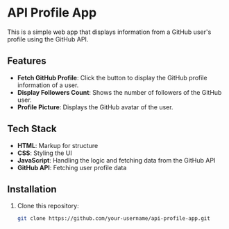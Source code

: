 # API Profile App

This is a simple web app that displays information from a GitHub user's profile using the GitHub API.

## Features

- **Fetch GitHub Profile**: Click the button to display the GitHub profile information of a user.
- **Display Followers Count**: Shows the number of followers of the GitHub user.
- **Profile Picture**: Displays the GitHub avatar of the user.

## Tech Stack

- **HTML**: Markup for structure
- **CSS**: Styling the UI
- **JavaScript**: Handling the logic and fetching data from the GitHub API
- **GitHub API**: Fetching user profile data

## Installation

1. Clone this repository:
   ```bash
   git clone https://github.com/your-username/api-profile-app.git
